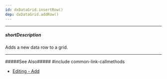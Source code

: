 ```yaml
---
id: dxDataGrid.insertRow()
dep: dxDataGrid.addRow()
---
```

---
##### shortDescription
Adds a new data row to a grid.

---
#####See Also#####
#include common-link-callmethods
- [Editing - Add](/concepts/05%20Widgets/DataGrid/20%20Editing/20%20API/10%20Add.md '/Documentation/Guide/Widgets/DataGrid/Editing/#API/Add')
